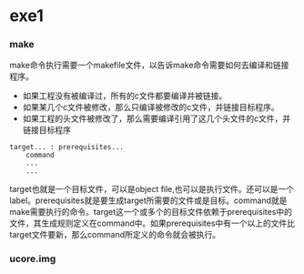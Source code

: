 # exe1

### make

make命令执行需要一个makefile文件，以告诉make命令需要如何去编译和链接程序。

- 如果工程没有被编译过，所有的c文件都要编译并被链接。
- 如果某几个c文件被修改，那么只编译被修改的c文件，并链接目标程序。
- 如果工程的头文件被修改了，那么需要编译引用了这几个头文件的c文件，并链接目标程序

```
target... : prerequisites...
    command
    ...
    ...
```

target也就是一个目标文件，可以是object file,也可以是执行文件。还可以是一个label。prerequisites就是要生成target所需要的文件或是目标。command就是make需要执行的命令。target这一个或多个的目标文件依赖于prerequisites中的文件，其生成规则定义在command中。如果prerequisites中有一个以上的文件比target文件要新，那么command所定义的命令就会被执行。

### ucore.img


